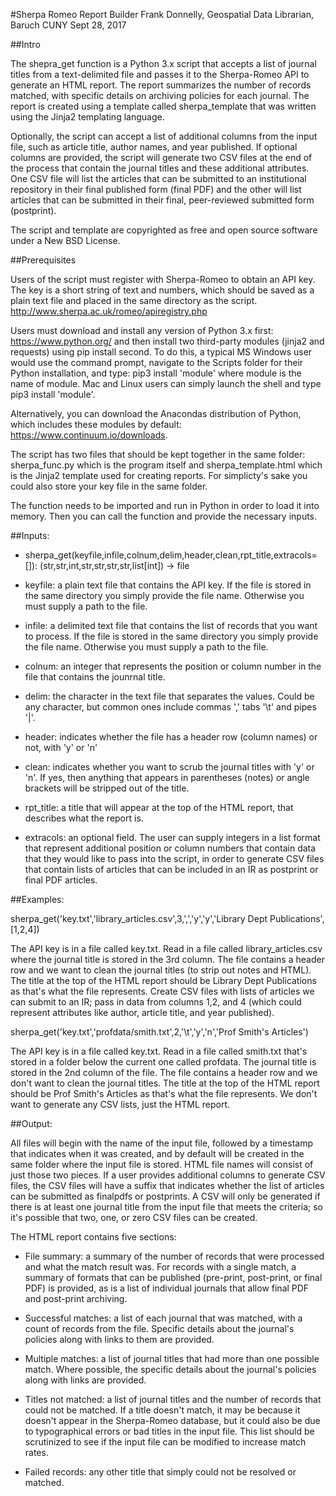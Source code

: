 #Sherpa Romeo Report Builder
Frank Donnelly, Geospatial Data Librarian, Baruch CUNY
Sept 28, 2017

##Intro

The shepra_get function is a Python 3.x script that accepts a list of journal titles from a text-delimited file and passes it to the Sherpa-Romeo API to generate an HTML report. The report summarizes the number of records matched, with specific details on archiving policies for each journal. The report is created using a template called sherpa_template that was written using the Jinja2 templating language.

Optionally, the script can accept a list of additional columns from the input file, such as article title, author names, and year published. If optional columns are provided, the script will generate two CSV files at the end of the process that contain the journal titles and these additional attributes. One CSV file will list the articles that can be submitted to an institutional repository in their final published form (final PDF) and the other will list articles that can be submitted in their final, peer-reviewed submitted form (postprint).

The script and template are copyrighted as free and open source software under a New BSD License.

##Prerequisites

Users of the script must register with Sherpa-Romeo to obtain an API key. The key is a short string of text and numbers, which should be saved as a plain text file and placed in the same directory as the script. http://www.sherpa.ac.uk/romeo/apiregistry.php

Users must download and install any version of Python 3.x first: https://www.python.org/ and then install two third-party modules (jinja2 and requests) using pip install second. To do this, a typical MS Windows user would use the command prompt, navigate to the Scripts folder for their Python installation, and type: pip3 install 'module' where module is the name of module. Mac and Linux users can simply launch the shell and type pip3 install 'module'.

Alternatively, you can download the Anacondas distribution of Python, which includes these modules by default: https://www.continuum.io/downloads.

The script has two files that should be kept together in the same folder: sherpa_func.py which is the program itself and sherpa_template.html which is the Jinja2 template used for creating reports. For simplicty's sake you could also store your key file in the same folder. 

The function needs to be imported and run in Python in order to load it into memory. Then you can call the function and provide the necessary inputs.

##Inputs:

* sherpa_get(keyfile,infile,colnum,delim,header,clean,rpt_title,extracols=[]):
    (str,str,int,str,str,str,str,list[int]) -> file
    
* keyfile: a plain text file that contains the API key. If the file is stored in the same directory you simply provide the file name. Otherwise you must supply a path to the file.

* infile: a delimited text file that contains the list of records that you want to process. If the file is stored in the same directory you simply provide the file name. Otherwise you must supply a path to the file.

* colnum: an integer that represents the position or column number in the file that contains the jounrnal title.

* delim: the character in the text file that separates the values. Could be any character, but common ones include commas ',' tabs '\t' and pipes '|'.

* header: indicates whether the file has a header row (column names) or not, with 'y' or 'n'

* clean: indicates whether you want to scrub the journal titles with 'y' or 'n'. If yes, then anything that appears in parentheses (notes) or angle brackets <html> will be stripped out of the title.

* rpt_title: a title that will appear at the top of the HTML report, that describes what the report is. 

* extracols: an optional field. The user can supply integers in a list format that represent additional position or column numbers that contain data that they would like to pass into the script, in order to generate CSV files that contain lists of articles that can be included in an IR as postprint or final PDF articles. 

##Examples:

sherpa_get('key.txt','library_articles.csv',3,',','y','y','Library Dept Publications',[1,2,4])

The API key is in a file called key.txt. Read in a file called library_articles.csv where the journal title is stored in the 3rd column. The file contains a header row and we want to clean the journal titles (to strip out notes and HTML). The title at the top of the HTML report should be Library Dept Publications as that's what the file represents. Create CSV files with lists of articles we can submit to an IR; pass in data from columns 1,2, and 4 (which could represent attributes like author, article title, and year published).

sherpa_get('key.txt','profdata/smith.txt',2,'\t','y','n','Prof Smith's Articles')

The API key is in a file called key.txt. Read in a file called smith.txt that's stored in a folder below the current one called profdata. The journal title is stored in the 2nd column of the file. The file contains a header row and we don't want to clean the journal titles. The title at the top of the HTML report should be Prof Smith's Articles as that's what the file represents. We don't want to generate any CSV lists, just the HTML report.

##Output:

All files will begin with the name of the input file, followed by a timestamp that indicates when it was created, and by default will be created in the same folder where the input file is stored. HTML file names will consist of just those two pieces. If a user provides additional columns to generate CSV files, the CSV files will have a suffix that indicates whether the list of articles can be submitted as finalpdfs or postprints. A CSV will only be generated if there is at least one journal title from the input file that meets the criteria; so it's possible that two, one, or zero CSV files can be created.

The HTML report contains five sections:

* File summary: a summary of the number of records that were processed and what the match result was. For records with a single match, a summary of formats that can be published (pre-print, post-print, or final PDF) is provided, as is a list of individual journals that allow final PDF and post-print archiving.

* Successful matches: a list of each journal that was matched, with a count of records from the file. Specific details about the journal's policies along with links to them are provided.

* Multiple matches: a list of journal titles that had more than one possible match. Where possible, the specific details about the journal's policies along with links are provided.

* Titles not matched: a list of journal titles and the number of records that could not be matched. If a title doesn't match, it may be because it doesn't appear in the Sherpa-Romeo database, but it could also be due to typographical errors or bad titles in the input file. This list should be scrutinized to see if the input file can be modified to increase match rates.

* Failed records: any other title that simply could not be resolved or matched.



